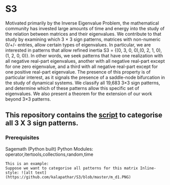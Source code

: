 # S3


Motivated primarily by the Inverse Eigenvalue Problem, the mathematical community
has invested large amounts of time and energy into the study of the relation
between matrices and their eigenvalues. We contribute to that study by
examining which 3 × 3 sign patterns, matrices with non-numeric 0/+/- entries,
allow certain types of eigenvalues. In particular, we are interested in patterns
that allow refined inertia S3 = {(0, 3, 0, 0),(0, 2, 1, 0),(1, 2, 0, 0)}. In other words,
we seek patterns that have one realization with all negative real-part eigenvalues,
another with all negative real-part except for one zero eigenvalue, and a
third with all negative real-part except for one positive real-part eigenvalue. The
presence of this property is of particular interest, as it signals the presence of a
saddle-node bifurcation in the study of dynamical systems. We classify all 19,683
3×3 sign patterns, and determine which of these patterns allow this specific set of
eigenvalues. We also present a theorem for the extension of our work beyond 3×3
patterns.


## This repository contains the [script](https://github.com/kalapathar/S3/blob/master/categorise_s3.py) to categorise all 3 X 3 sign patterns. 


### Prerequisites
Sagemath (Python built)
Python Modules: operator,itertools,collections,random,time


```
This is an example:
Suppose we want to categorise all patterns for this matrix Inline-style: ![alt text](https://github.com/kalapathar/S3/blob/master/m_d1.PNG)

```